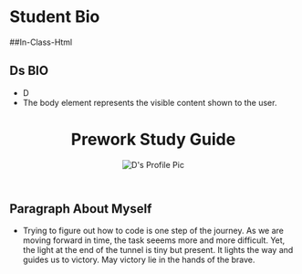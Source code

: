 # Student Bio

##In-Class-Html

<!DOCTYPE html>
<html lang="en">
<head> <meta charset="UTF-8" />
    <meta http-equiv="X-UA-Compatible" content="IE=edge" />
    <meta name="viewport" content="width=device-width, initial-scale=1.0" />
    <title>Student Bio</title> </head>
    <main>
      <section class="card" id="Information About Me">
        <h2>Ds BIO</h2>
        <ul>
          <li> D </li>
          <li>The body element represents the visible content shown to the user.</li>
        </ul>
      </section>
      <body>
    <header id="header">
      <h1>Prework Study Guide</h1>
      <img src="/Users/TheArchitect/Downloads" alt="D's Profile Pic" />
    </header>
    <section class="card" id="Paragraph About Myself">
        <h2>Paragraph About Myself</h2>
        <ul>
          <li> Trying to figure out how to code is one step of the journey. As we are moving forward in time, the task seeems more and more difficult. Yet, the light at the end of the tunnel is tiny but present. It lights the way and guides us to victory. May victory lie in the hands of the brave. </li>
        </ul>
      </section>
